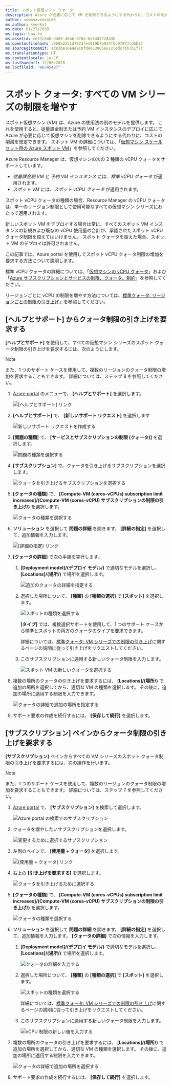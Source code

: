 ```yaml
---
title: スポット仮想マシン クォータ
description: Azure が必要に応じて VM を削除できるようにする代わりに、コストの削減を想定できる Azure 使用モデルを提供するスポット VM のクォータ制限を増やします。
author: sowmyavenkat86
ms.author: svenkat
ms.date: 01/27/2020
ms.topic: how-to
ms.assetid: ce37c848-ddd9-46ab-978e-6a1445728a3b
ms.openlocfilehash: c8b9a2251d7923fe1919b7b934f6c97877cd5b37
ms.sourcegitcommit: ad83be10e9e910fd4853965661c5edc7bb7b1f7c
ms.translationtype: HT
ms.contentlocale: ja-JP
ms.lasthandoff: 12/06/2020
ms.locfileid: "96745487"
---
```

# <a name="spot-quota-increase-limits-for-all-vm-series"></a>スポット クォータ: すべての VM シリーズの制限を増やす

スポット仮想マシン (VM) は、Azure の使用法の別のモデルを提供します。 これを使用すると、従量課金制または予約 VM インスタンスのデプロイに応じて Azure が必要に応じて仮想マシンを削除できるようにする代わりに、コストの削減を想定できます。 スポット VM の詳細については、「[仮想マシン スケール セット用の Azure スポット VM](../../virtual-machine-scale-sets/use-spot.md)」を参照してください。

Azure Resource Manager は、仮想マシンの次の 2 種類の vCPU クォータをサポートしています。

* *従量課金制 VM* と *予約 VM インスタンス* には、*標準 vCPU クォータ* が適用されます。
* *スポット VM* には、*スポット vCPU クォータ* が適用されます。

スポット vCPU クォータの種類の場合、Resource Manager の vCPU クォータは、単一のリージョン制限として使用可能なすべての仮想マシン シリーズにわたって適用されます。

新しいスポット VM をデプロイする場合は常に、すべてのスポット VM インスタンスの新規および既存の vCPU 使用量の合計が、承認されたスポット vCPU クォータ制限を超えてはいけません。 スポット クォータを超えた場合、スポット VM のデプロイは許可されません。

この記事では、Azure portal を使用してスポット vCPU クォータ制限の増加を要求する方法について説明します。

標準 vCPU クォータの詳細については、「[仮想マシンの vCPU クォータ](../../virtual-machines/windows/quotas.md)」および「[Azure サブスクリプションとサービスの制限、クォータ、制約](../../azure-resource-manager/management/azure-subscription-service-limits.md)」を参照してください。

リージョンごとに vCPU の制限を増やす方法については、[標準クォータ: リージョンごとの制限の引き上げ」](regional-quota-requests.md)を参照してください。

## <a name="request-a-quota-limit-increase-from-help--support"></a>[ヘルプとサポート] からクォータ制限の引き上げを要求する

**[ヘルプとサポート]** を使用して、すべての仮想マシン シリーズのスポット クォータ制限の引き上げを要求するには、次のようにします。

> [!NOTE]
> また、1 つのサポート ケースを使用して、複数のリージョンのクォータ制限の増加を要求することもできます。 詳細については、ステップ 8 を参照してください。

1. [Azure portal](https://portal.azure.com) のメニューで、 **[ヘルプとサポート]** を選択します。

   ![[ヘルプとサポート] リンク](./media/resource-manager-core-quotas-request/help-plus-support.png)

1. **[ヘルプとサポート]** で、 **[新しいサポート リクエスト]** を選択します

    ![新しいサポート リクエストを作成する](./media/resource-manager-core-quotas-request/new-support-request.png)

1. **[問題の種類]** で、 **[サービスとサブスクリプションの制限 (クォータ)]** を選択します。

   ![問題の種類を選択する](./media/resource-manager-core-quotas-request/select-quota-issue-type.png)

1. **[サブスクリプション]** で、クォータを引き上げるサブスクリプションを選択します。

   ![クォータを引き上げるサブスクリプションを選択する](./media/resource-manager-core-quotas-request/select-subscription-support-request.png)

1. **[クォータの種類]** で、 **[Compute-VM (cores-vCPUs) subscription limit increases]/(Compute-VM (cores-vCPU) サブスクリプションの制限の引き上げ/)** を選択します。

   ![クォータの種類を選択する](./media/resource-manager-core-quotas-request/select-quota-type.png)

1. **ソリューション** を選択して **問題の詳細** を開きます。 **[詳細の指定]** を選択して、追加情報を入力します。

   ![[詳細の指定] リンク](./media/resource-manager-core-quotas-request/provide-details-link.png)

1. **[クォータの詳細]** で次の手順を実行します。

   1. **[Deployment model]/(デプロイ モデル/)** で適切なモデルを選択し、 **[Locations]/(場所/)** で場所を選択します。

      ![追加のクォータの詳細を指定する](./media/resource-manager-core-quotas-request/quota-details-deployment-locations.png)

   1. 選択した場所について、 **[種類]** の **[種類の選択]** で **[スポット]** を選択します。

      ![スポットの種類を選択する](./media/resource-manager-core-quotas-request/select-spot-type.png)

       **[タイプ]** では、複数選択サポートを使用して、1 つのサポート ケースから標準とスポットの両方のクォータのタイプを要求できます。

       詳細については、[標準クォータ: VM シリーズでの制限の引き上げ](per-vm-quota-requests.md)に関するページの説明に従って引き上げをリクエストしてください。

   1. このサブスクリプションに適用する新しいクォータ制限を入力します。

      ![スポット VM の新しいクォータを選択する](./media/resource-manager-core-quotas-request/spot-set-new-quota.png)

1. 複数の場所のクォータの引き上げを要求するには、 **[Locations]/(場所/)** で追加の場所を選択してから、適切な VM の種類を選択します。 その後に、追加の場所に適用する制限を入力できます。

   ![クォータの詳細で追加の場所を指定する](./media/resource-manager-core-quotas-request/quota-details-multiple-locations.png)

1. サポート要求の作成を続行するには、 **[保存して続行]** を選択します。

## <a name="request-a-quota-limit-increase-from-the-subscriptions-pane"></a>[サブスクリプション] ペインからクォータ制限の引き上げを要求する

**[サブスクリプション]** ペインからすべての VM シリーズのスポット クォータ制限の引き上げを要求するには、次の操作を行います。

> [!NOTE]
> また、1 つのサポート ケースを使用して、複数のリージョンのクォータ制限の増加を要求することもできます。 詳細については、ステップ 7 を参照してください。

1. [Azure portal](https://portal.azure.com) で、 **[サブスクリプション]** を検索して選択します。

   ![Azure portal の検索でのサブスクリプション](./media/resource-manager-core-quotas-request/search-for-subscriptions.png)

1. クォータを増やしたいサブスクリプションを選択します。

   ![変更するために選択するサブスクリプション](./media/resource-manager-core-quotas-request/select-subscription-change-quota.png)

1. 左側のペインで、 **[使用量 + クォータ]** を選択します。

   ![[使用量 + クォータ] リンク](./media/resource-manager-core-quotas-request/select-usage-plus-quotas.png)

1. 右上の **[引き上げを要求する]** を選択します。

   ![クォータを引き上げるために選択する](./media/resource-manager-core-quotas-request/request-increase-from-subscription.png)

1. **[クォータの種類]** で、 **[Compute-VM (cores-vCPUs) subscription limit increases]/(Compute-VM (cores-vCPU) サブスクリプションの制限の引き上げ/)** を選択します。

   ![クォータの種類を選択する](./media/resource-manager-core-quotas-request/select-quota-type.png)

1. **ソリューション** を選択して **問題の詳細** を開きます。 **[詳細の指定]** を選択して、追加情報を入力します。 **[クォータの詳細]** で次の情報を入力します。

   1. **[Deployment model]/(デプロイ モデル/)** で適切なモデルを選択し、 **[Locations]/(場所/)** で場所を選択します。

      ![クォータの詳細を入力する](./media/resource-manager-core-quotas-request/quota-details-deployment-locations.png)

   1. 選択した場所について、 **[種類]** の **[種類の選択]** で **[スポット]** を選択します。

      ![スポットの種類を選択する](./media/resource-manager-core-quotas-request/select-spot-type.png)

      詳細については、[標準クォータ: VM シリーズでの制限の引き上げ](per-vm-quota-requests.md)に関するページの説明に従って引き上げをリクエストしてください。

   1. このサブスクリプションに適用する新しいクォータ制限を入力します。

      ![vCPU 制限の新しい値を入力する](./media/resource-manager-core-quotas-request/spot-set-new-quota.png)

1. 複数の場所のクォータの引き上げを要求するには、 **[Locations]/(場所/)** で追加の場所を選択してから、適切な VM の種類を選択します。 その後に、追加の場所に適用する制限を入力できます。

   ![クォータの詳細で追加の場所を選択する](./media/resource-manager-core-quotas-request/quota-details-multiple-locations.png)

1. サポート要求の作成を続行するには、 **[保存して続行]** を選択します。
